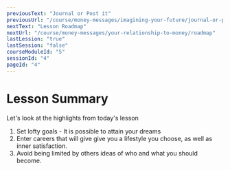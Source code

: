 ```yaml
---
previousText: "Journal or Post it"
previousUrl: "/course/money-messages/imagining-your-future/journal-or-post-it"
nextText: "Lesson Roadmap"
nextUrl: "/course/money-messages/your-relationship-to-money/roadmap"
lastLession: "true"
lastSession: "false"
courseModuleId: "5"
sessionId: "4"
pageId: "4"
---
```



# Lesson Summary 

<sparkle-character-intro position="right" character="jen">
Let's look at the highlights from today's lesson
</sparkle-character-intro>

1. Set lofty goals - It is possible to attain your dreams
2. Enter careers that will give give you a lifestyle you choose, as well as inner satisfaction.
3. Avoid being limited by others ideas of who and what you should become.

